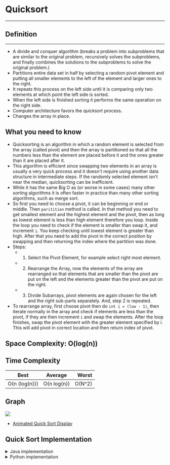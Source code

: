 # Quicksort
----

## Definition
---
- A divide and conquer algorithm (breaks a problem into subproblems that are similar to the original problem, recursively solves the subproblems, and finally combines the solutions to the subproblems to solve the original problem.)
- Partitions entire data set in half by selecting a random pivot element and putting all smaller elements to the left of the element and larger ones to the right.
- It repeats this process on the left side until it is comparing only two elements at which point the left side is sorted.
- When the left side is finished sorting it performs the same operation on the right side.
- Computer architecture favors the quicksort process.
- Changes the array in place.

## What you need to know
- Quicksorting is an algorithm in which a random element is selected from the array (called pivot) and then the array is partitioned so that all the numbers less than the element are placed before it and the ones greater than it are placed after it.
- This algorithm is efficient since swapping two elements in an array is usually a very quick process and it doesn't require using another data structure in intermediate steps. If the randomly selected element isn't near the median, quicksorting can be inefficient.
- While it has the same Big O as (or worse in some cases) many other sorting algorithms it is often faster in practice than many other sorting algorithms, such as merge sort.
- So first you need to choose a pivot, it can be beginning or end or middle. Then `paritition` method is called. In that method you need to get smallest element and the highest element and the pivot, then as long as lowest element is less than high element therefore you loop. Inside the loop you need to check if the element is smaller than swap it, and increment `i`. You keep checking until lowest element is greater than high. After that you need to add the pivot in the correct position by swapping and then returning the index where the partition was done.
- Steps:
	- 1. Select the Pivot Element, for example select right most element.
	- 2. Rearrange the Array, now the elements of the array are rearranged so that elements that are smaller than the pivot are put on the left and the elements greater than the pivot are put on the right.
	- 3. Divide Subarrays, pivot elements are again chosen for the left and the right sub-parts separately. And, step 2 is repeated.
- To rearrange array, first choose pivot then do `int i = (low - 1)`, then iterate normally in the array and check if elements are less than the pivot, if they are then increment `i` and swap the elements. After the loop finishes, swap the pivot element with the greater element specified by i. This will add pivot in correct location and then return index of pivot.





## Space Complexity: O(log(n))

## Time Complexity
| Best          | Average     | Worst |
| --------------|:-----------:| -----:|
| O(n (log(n))) | O(n log(n)) | O(N^2)|

## Graph

![](https://www.geeksforgeeks.org/wp-content/uploads/gq/2014/01/QuickSort2.png)

* [Animated Quick Sort Display](https://www.toptal.com/developers/sorting-algorithms/quick-sort)


## Quick Sort Implementation

<details>
<summary>
Java implementation
</summary>

```java
package tests;

// Quick sort in Java

import java.util.Arrays;

class Quicksort {

    // method to find the partition position
    static int partition(int[] array, int low, int high) {

        // choose the rightmost element as pivot
        int pivot = array[high];

        // pointer for greater element
        int i = (low - 1);

        // traverse through all elements
        // compare each element with pivot
        for (int j = low; j < high; j++) {
            if (array[j] <= pivot) {

                // if element smaller than pivot is found
                // swap it with the greater element pointed by i
                i++;

                // swapping element at i with element at j
                int temp = array[i];
                array[i] = array[j];
                array[j] = temp;
            }

        }

        // swap the pivot element with the greater element specified by i
        int temp = array[i + 1];
        array[i + 1] = array[high];
        array[high] = temp;

        // return the position from where partition is done
        return (i + 1);
    }

    static void quickSort(int[] array, int low, int high) {
        if (low < high) {

            // find pivot element such that
            // elements smaller than pivot are on the left
            // elements greater than pivot are on the right
            int pi = partition(array, low, high);

            // recursive call on the left of pivot
            quickSort(array, low, pi - 1);

            // recursive call on the right of pivot
            quickSort(array, pi + 1, high);
        }
    }
}

// Main class
class Main {
    public static void main(String[] args) {

        int[] data = { 8, 7, 2, 1, 0, 9, 6 };
        System.out.println("Unsorted Array");
        System.out.println(Arrays.toString(data));

        int size = data.length;

        // call quicksort() on array data
        Quicksort.quickSort(data, 0, size - 1);

        System.out.println("Sorted Array in Ascending Order: ");
        System.out.println(Arrays.toString(data));
    }
}

```

</details>


<details>
<summary>Python implementation</summary>

```python
# Python program for implementation of Quicksort Sort

# This implementation utilizes pivot as the last element in the nums list
# It has a pointer to keep track of the elements smaller than the pivot
# At the very end of partition() function, the pointer is swapped with the pivot
# to come up with a "sorted" nums relative to the pivot


# Function to find the partition position
def partition(array, low, high):

    # choose the rightmost element as pivot
    pivot = array[high]

    # pointer for greater element
    i = low - 1

    # traverse through all elements
    # compare each element with pivot
    for j in range(low, high):
        if array[j] <= pivot:

            # If element smaller than pivot is found
            # swap it with the greater element pointed by i
            i = i + 1

            # Swapping element at i with element at j
            (array[i], array[j]) = (array[j], array[i])

    # Swap the pivot element with the greater element specified by i
    (array[i + 1], array[high]) = (array[high], array[i + 1])

    # Return the position from where partition is done
    return i + 1

# function to perform quicksort


def quickSort(array, low, high):
    if low < high:

        # Find pivot element such that
        # element smaller than pivot are on the left
        # element greater than pivot are on the right
        pi = partition(array, low, high)

        # Recursive call on the left of pivot
        quickSort(array, low, pi - 1)

        # Recursive call on the right of pivot
        quickSort(array, pi + 1, high)


data = [1, 7, 4, 1, 10, 9, -2]
print("Unsorted Array")
print(data)

size = len(data)

quickSort(data, 0, size - 1)

print('Sorted Array in Ascending Order:')
print(data)
```

</details>
